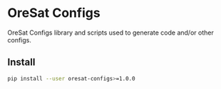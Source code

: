 # OreSat Configs

OreSat Configs library and scripts used to generate code and/or other configs.

## Install

```bash
pip install --user oresat-configs>=1.0.0
```
